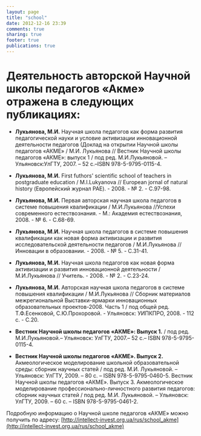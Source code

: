 ```yaml
---
layout: page
title: "school"
date: 2012-12-16 23:39
comments: true
sharing: true
footer: true
publications: true
---
```


# Деятельность авторской Научной школы педагогов «Акме» отражена в следующих публикациях:

* **Лукьянова, М.И.** Научная школа педагогов как форма развития педагогической науки и условие активизации инновационной деятельности педагогов (Доклад на открытии Научной школы педагогов «АКМЕ» / М.И. Лукьянова //  Вестник Научной школы  педагогов «АКМЕ»: выпуск 1 / под ред. М.И.Лукьяновой. – Ульяновск:УлГТУ, 2007. – 52 с.–ISBN 978-5-9795-0115-4. 

* **Лукьянова, М.И.** First futhors' scientific school of teachers  in postgraduate education /  M.I.Lukyanova // European jornal of natural history (Европейский журнал РАЕ).  - 2008. - № 2. - С.97-98. 

* **Лукьянова, М.И.** Первая авторская научная школа педагогов в системе повышения квалификации  / М.И.Лукьянова //Успехи современного естествознания. - М.: Академия естествознания, 2008.  -  № 6. - C.68-69.
     
* **Лукьянова, М.И.** Научная   школа  педагогов в системе повышения квалификации  как новая форма активизации и развития исследовательской деятельности педагогов  / М.И.Лукьянова //  Инновации в образовании. - 2008. -  № 5. - С.31-41. 

* **Лукьянова, М.И.** Научная школа педагогов как новая форма активизации и развития инновационной деятельности /М.И.Лукьянова // Учитель. - 2008. - № 2. - С.23-24.

* **Лукьянова, М.И.** Авторская научная школа  педагогов в системе повышения квалификации  / М.И.Лукьянова // Сборник материалов межрегиональной Выставки-ярмарки инновационных образовательных проектов-2008. Часть 1 / под общей ред. Т.Ф.Есенковой, С.Ю.Прохоровой. - Ульяновск: УИПКПРО, 2008. - 112 с. - С.20.

* **Вестник Научной школы педагогов «АКМЕ»: Выпуск 1.** / под ред. М.И.Лукьяновой.– Ульяновск: УлГТУ, 2007.– 52 с.– ISBN 978-5-9795-0115-4. 

* **Вестник Научной школы  педагогов «АКМЕ». Выпуск 2.** Акмеологическое моделирование школьной образовательной среды: сборник научных статей / под ред. М.И. Лукьяновой. – Ульяновск: УлГТУ, 2009. – 80 с. – ISBN 978-5-9795-0460-5. 
Вестник Научной школы  педагогов «АКМЕ». Выпуск 3. Акмеологическое моделирование профессионально-личностного развития педагогов: сборник научных статей / под ред. М.И. Лукьяновой. – Ульяновск: УлГТУ, 2009. – 60 с. – ISBN 978-5-9795-0461-2. 

Подробную информацию о Научной школе педагогов «АКМЕ» можно получить по адресу: [http://intellect-invest.org.ua/rus/school_akme](http://intellect-invest.org.ua/rus/school_akme)
